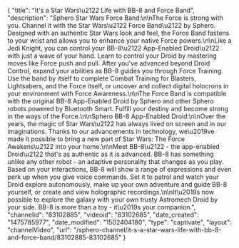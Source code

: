 {
    "title": "It's a Star Wars\u2122 Life with BB-8 and Force Band",
    "description": "Sphero Star Wars Force Band:\n\nThe Force is strong with you. Channel it with the Star Wars\u2122 Force Band\u2122 by Sphero. Designed with an authentic Star Wars look and feel, the Force Band fastens to your wrist and allows you to enhance your native Force powers.\n\nLike a Jedi Knight, you can control your BB-8\u2122 App-Enabled Droid\u2122 with just a wave of your hand. Learn to control your Droid by mastering moves like Force push and pull. After you've advanced beyond Droid Control, expand your abilities as BB-8 guides you through Force Training. Use the band by itself to complete Combat Training for Blasters, Lightsabers, and the Force itself, or uncover and collect digital holocrons in your environment with Force Awareness.\n\nThe Force Band is compatible with the original BB-8 App-Enabled Droid by Sphero and other Sphero robots powered by Bluetooth Smart. Fulfill your destiny and become strong in the ways of the Force.\n\nSphero BB-8 App-Enabled Droid:\n\nOver the years, the magic of Star Wars\u2122 has always lived on screen and in our imaginations. Thanks to our advancements in technology, we\u2019ve made it possible to bring a new part of Star Wars: The Force Awakens\u2122 into your home.\n\nMeet BB-8\u2122 - the app-enabled Droid\u2122 that's as authentic as it is advanced. BB-8 has something unlike any other robot - an adaptive personality that changes as you play. Based on your interactions, BB-8 will show a range of expressions and even perk up when you give voice commands. Set it to patrol and watch your Droid explore autonomously, make up your own adventure and guide BB-8 yourself, or create and view holographic recordings.\n\nIt\u2019s now possible to explore the galaxy with your own trusty Astromech Droid by your side. BB-8 is more than a toy - it\u2019s your companion.",
    "channelid": "83102885",
    "videoid": "83102685",
    "date_created": "1475785977",
    "date_modified": "1502404180",
    "type": "captivate",
    "layout": "channelVideo",
    "url": "\/sphero-channel\/it-s-a-star-wars-life-with-bb-8-and-force-band\/83102885-83102685"
}